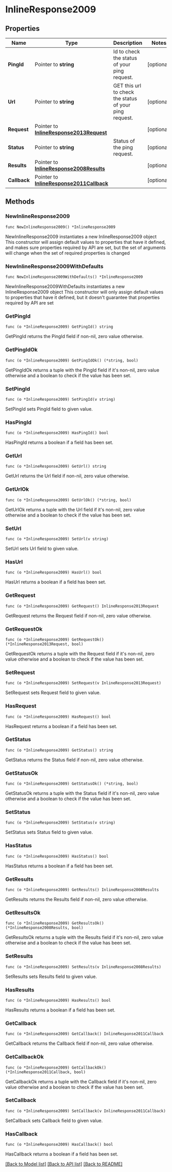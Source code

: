 # InlineResponse2009

## Properties

Name | Type | Description | Notes
------------ | ------------- | ------------- | -------------
**PingId** | Pointer to **string** | Id to check the status of your ping request. | [optional] 
**Url** | Pointer to **string** | GET this url to check the status of your ping request. | [optional] 
**Request** | Pointer to [**InlineResponse2013Request**](InlineResponse2013Request.md) |  | [optional] 
**Status** | Pointer to **string** | Status of the ping request. | [optional] 
**Results** | Pointer to [**InlineResponse2008Results**](InlineResponse2008Results.md) |  | [optional] 
**Callback** | Pointer to [**InlineResponse2011Callback**](InlineResponse2011Callback.md) |  | [optional] 

## Methods

### NewInlineResponse2009

`func NewInlineResponse2009() *InlineResponse2009`

NewInlineResponse2009 instantiates a new InlineResponse2009 object
This constructor will assign default values to properties that have it defined,
and makes sure properties required by API are set, but the set of arguments
will change when the set of required properties is changed

### NewInlineResponse2009WithDefaults

`func NewInlineResponse2009WithDefaults() *InlineResponse2009`

NewInlineResponse2009WithDefaults instantiates a new InlineResponse2009 object
This constructor will only assign default values to properties that have it defined,
but it doesn't guarantee that properties required by API are set

### GetPingId

`func (o *InlineResponse2009) GetPingId() string`

GetPingId returns the PingId field if non-nil, zero value otherwise.

### GetPingIdOk

`func (o *InlineResponse2009) GetPingIdOk() (*string, bool)`

GetPingIdOk returns a tuple with the PingId field if it's non-nil, zero value otherwise
and a boolean to check if the value has been set.

### SetPingId

`func (o *InlineResponse2009) SetPingId(v string)`

SetPingId sets PingId field to given value.

### HasPingId

`func (o *InlineResponse2009) HasPingId() bool`

HasPingId returns a boolean if a field has been set.

### GetUrl

`func (o *InlineResponse2009) GetUrl() string`

GetUrl returns the Url field if non-nil, zero value otherwise.

### GetUrlOk

`func (o *InlineResponse2009) GetUrlOk() (*string, bool)`

GetUrlOk returns a tuple with the Url field if it's non-nil, zero value otherwise
and a boolean to check if the value has been set.

### SetUrl

`func (o *InlineResponse2009) SetUrl(v string)`

SetUrl sets Url field to given value.

### HasUrl

`func (o *InlineResponse2009) HasUrl() bool`

HasUrl returns a boolean if a field has been set.

### GetRequest

`func (o *InlineResponse2009) GetRequest() InlineResponse2013Request`

GetRequest returns the Request field if non-nil, zero value otherwise.

### GetRequestOk

`func (o *InlineResponse2009) GetRequestOk() (*InlineResponse2013Request, bool)`

GetRequestOk returns a tuple with the Request field if it's non-nil, zero value otherwise
and a boolean to check if the value has been set.

### SetRequest

`func (o *InlineResponse2009) SetRequest(v InlineResponse2013Request)`

SetRequest sets Request field to given value.

### HasRequest

`func (o *InlineResponse2009) HasRequest() bool`

HasRequest returns a boolean if a field has been set.

### GetStatus

`func (o *InlineResponse2009) GetStatus() string`

GetStatus returns the Status field if non-nil, zero value otherwise.

### GetStatusOk

`func (o *InlineResponse2009) GetStatusOk() (*string, bool)`

GetStatusOk returns a tuple with the Status field if it's non-nil, zero value otherwise
and a boolean to check if the value has been set.

### SetStatus

`func (o *InlineResponse2009) SetStatus(v string)`

SetStatus sets Status field to given value.

### HasStatus

`func (o *InlineResponse2009) HasStatus() bool`

HasStatus returns a boolean if a field has been set.

### GetResults

`func (o *InlineResponse2009) GetResults() InlineResponse2008Results`

GetResults returns the Results field if non-nil, zero value otherwise.

### GetResultsOk

`func (o *InlineResponse2009) GetResultsOk() (*InlineResponse2008Results, bool)`

GetResultsOk returns a tuple with the Results field if it's non-nil, zero value otherwise
and a boolean to check if the value has been set.

### SetResults

`func (o *InlineResponse2009) SetResults(v InlineResponse2008Results)`

SetResults sets Results field to given value.

### HasResults

`func (o *InlineResponse2009) HasResults() bool`

HasResults returns a boolean if a field has been set.

### GetCallback

`func (o *InlineResponse2009) GetCallback() InlineResponse2011Callback`

GetCallback returns the Callback field if non-nil, zero value otherwise.

### GetCallbackOk

`func (o *InlineResponse2009) GetCallbackOk() (*InlineResponse2011Callback, bool)`

GetCallbackOk returns a tuple with the Callback field if it's non-nil, zero value otherwise
and a boolean to check if the value has been set.

### SetCallback

`func (o *InlineResponse2009) SetCallback(v InlineResponse2011Callback)`

SetCallback sets Callback field to given value.

### HasCallback

`func (o *InlineResponse2009) HasCallback() bool`

HasCallback returns a boolean if a field has been set.


[[Back to Model list]](../README.md#documentation-for-models) [[Back to API list]](../README.md#documentation-for-api-endpoints) [[Back to README]](../README.md)


